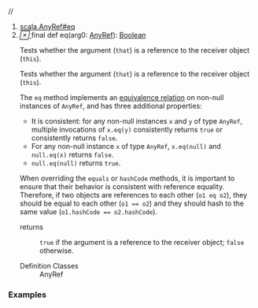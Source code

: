 //
<ol>
<li><a href="https://www.scala-lang.org/api/2.12.3/scala/collection/immutable/List.html#eq(x$1:AnyRef):Boolean">scala.AnyRef#eq</a></li>
<li name="scala.AnyRef#eq" visbl="pub" class="indented0 " data-isabs="false" fullcomment="yes" group="Ungrouped"> <a id="eq(x$1:AnyRef):Boolean"></a><a id="eq(AnyRef):Boolean"></a> <span class="permalink"> <a href="../../../scala/collection/immutable/List.html#eq(x$1:AnyRef):Boolean" title="Permalink"> <i class="material-icons"></i> </a> </span> <span class="modifier_kind"> <span class="modifier">final </span> <span class="kind">def</span> </span> <span class="symbol"> <span class="name">eq</span><span class="params">(<span name="arg0">arg0: <a href="../../AnyRef.html" class="extype" name="scala.AnyRef">AnyRef</a></span>)</span><span class="result">: <a href="../../Boolean.html" class="extype" name="scala.Boolean">Boolean</a></span> </span> <p class="shortcomment cmt">Tests whether the argument (<code>that</code>) is a reference to the receiver object (<code>this</code>).</p>
 <div class="fullcomment">
  <div class="comment cmt">
   <p>Tests whether the argument (<code>that</code>) is a reference to the receiver object (<code>this</code>).</p>
   <p> The <code>eq</code> method implements an <a href="http://en.wikipedia.org/wiki/Equivalence_relation" target="_blank">equivalence relation</a> on non-null instances of <code>AnyRef</code>, and has three additional properties:</p>
   <ul>
    <li>It is consistent: for any non-null instances <code>x</code> and <code>y</code> of type <code>AnyRef</code>, multiple invocations of <code>x.eq(y)</code> consistently returns <code>true</code> or consistently returns <code>false</code>.</li>
    <li>For any non-null instance <code>x</code> of type <code>AnyRef</code>, <code>x.eq(null)</code> and <code>null.eq(x)</code> returns <code>false</code>.</li>
    <li><code>null.eq(null)</code> returns <code>true</code>.</li>
   </ul>
   <p> When overriding the <code>equals</code> or <code>hashCode</code> methods, it is important to ensure that their behavior is consistent with reference equality. Therefore, if two objects are references to each other (<code>o1 eq o2</code>), they should be equal to each other (<code>o1 == o2</code>) and they should hash to the same value (<code>o1.hashCode == o2.hashCode</code>). </p>
  </div>
  <dl class="paramcmts block">
   <dt>
    returns
   </dt>
   <dd class="cmt">
    <p><code>true</code> if the argument is a reference to the receiver object; <code>false</code> otherwise.</p>
   </dd>
  </dl>
  <dl class="attributes block"> 
   <dt>
    Definition Classes
   </dt>
   <dd>
    AnyRef
   </dd>
  </dl>
 </div> </li>
        </ol>


### Examples



